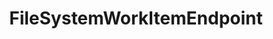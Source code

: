 ---
optionsClassName: FileSystemWorkItemEndpointOptions
optionsClassFullName: MigrationTools.Endpoints.FileSystemWorkItemEndpointOptions
configurationSamples:
- name: defaults
  description: 
  code: >-
    {
      "MigrationTools": {
        "EndpointDefaults": {
          "FileSystemWorkItemEndpoint": []
        }
      }
    }
  sampleFor: MigrationTools.Endpoints.FileSystemWorkItemEndpointOptions
- name: sample
  description: 
  code: >-
    {
      "MigrationTools": {
        "EndpointDefaults": {
          "FileSystemWorkItemEndpoint": []
        }
      }
    }
  sampleFor: MigrationTools.Endpoints.FileSystemWorkItemEndpointOptions
- name: classic
  description: 
  code: >-
    {
      "$type": "FileSystemWorkItemEndpointOptions",
      "Enabled": false,
      "FileStore": null,
      "Name": null,
      "EndpointEnrichers": null
    }
  sampleFor: MigrationTools.Endpoints.FileSystemWorkItemEndpointOptions
description: missng XML code comments
className: FileSystemWorkItemEndpoint
typeName: Endpoints
architecture: 
options:
- parameterName: Enabled
  type: Boolean
  description: missng XML code comments
  defaultValue: missng XML code comments
- parameterName: EndpointEnrichers
  type: List
  description: missng XML code comments
  defaultValue: missng XML code comments
- parameterName: FileStore
  type: String
  description: missng XML code comments
  defaultValue: missng XML code comments
- parameterName: Name
  type: String
  description: missng XML code comments
  defaultValue: missng XML code comments
status: missng XML code comments
processingTarget: missng XML code comments
classFile: /src/MigrationTools.Clients.FileSystem/Endpoints/FileSystemWorkItemEndpoint.cs
optionsClassFile: /src/MigrationTools.Clients.FileSystem/Endpoints/FileSystemWorkItemEndpointOptions.cs

redirectFrom:
- /Reference/Endpoints/FileSystemWorkItemEndpointOptions/
layout: reference
toc: true
permalink: /Reference/Endpoints/FileSystemWorkItemEndpoint/
title: FileSystemWorkItemEndpoint
categories:
- Endpoints
- 
topics:
- topic: notes
  path: /docs/Reference/Endpoints/FileSystemWorkItemEndpoint-notes.md
  exists: false
  markdown: ''
- topic: introduction
  path: /docs/Reference/Endpoints/FileSystemWorkItemEndpoint-introduction.md
  exists: false
  markdown: ''

---